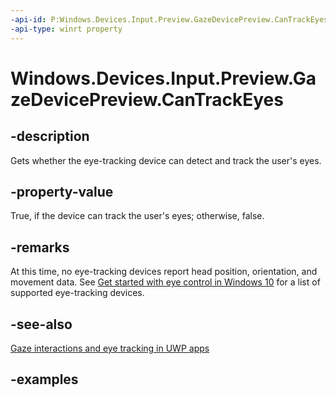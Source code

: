 ```yaml
---
-api-id: P:Windows.Devices.Input.Preview.GazeDevicePreview.CanTrackEyes
-api-type: winrt property
---
```


<!-- Property syntax.
public bool CanTrackEyes { get; }
-->

# Windows.Devices.Input.Preview.GazeDevicePreview.CanTrackEyes

## -description

Gets whether the eye-tracking device can detect and track the user's eyes.

## -property-value

True, if the device can track the user's eyes; otherwise, false.

## -remarks

At this time, no eye-tracking devices report head position, orientation, and movement data. See [Get started with eye control in Windows 10](https://support.microsoft.com/help/4043921/windows-10-get-started-eye-control#supported-devices) for a list of supported eye-tracking devices. 

## -see-also

[Gaze interactions and eye tracking in UWP apps](https://docs.microsoft.com/windows/uwp/design/input/gaze-interactions)

## -examples

